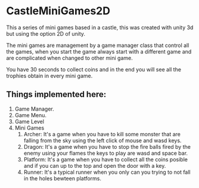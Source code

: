 # CastleMiniGames2D

This a series of mini games based in a castle, this was created with unity 3d but using the option 2D of unity.

The mini games are management by a game manager class that control all the games, when you start the game always start with a different game and are complicated when changed to other mini game.

You have 30 seconds to collect coins and in the end you will see all the trophies obtain in every mini game.

## Things implemented here:
1. Game Manager.
2. Game Menu.
3. Game Level
4. Mini Games
	1. Archer: It's a game when you have to kill some monster that are falling from the sky using the left click of mouse and wasd keys.
	2. Dragon: It's a game when you have to stop the fire balls fired by the enemy using your flames the keys to play are wasd and space bar.
	3. Platform: It's a game when you have to collect all the coins posible and if you can up to the top and open the door with a key.
	4. Runner: It's a typical runner when you only can you trying to not fall in the holes bewteen platforms.
